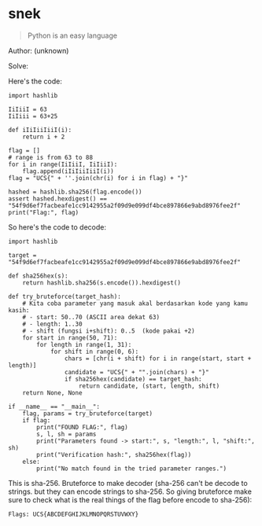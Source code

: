 # snek
> Python is an easy language

Author: (unknown)

Solve:

Here's the code:
```
import hashlib

IiIiiI = 63
IiIiii = 63+25

def iIiIiiIiiI(i):
	return i + 2

flag = []
# range is from 63 to 88
for i in range(IiIiiI, IiIiiI):
	flag.append(iIiIiiIiiI(i))
flag = "UCS{" + ''.join(chr(i) for i in flag) + "}"

hashed = hashlib.sha256(flag.encode())
assert hashed.hexdigest() == "54f9d6ef7facbeafe1cc9142955a2f09d9e099df4bce897866e9abd8976fee2f"
print("Flag:", flag)
```

So here's the code to decode:
```
import hashlib

target = "54f9d6ef7facbeafe1cc9142955a2f09d9e099df4bce897866e9abd8976fee2f"

def sha256hex(s):
    return hashlib.sha256(s.encode()).hexdigest()

def try_bruteforce(target_hash):
    # Kita coba parameter yang masuk akal berdasarkan kode yang kamu kasih:
    # - start: 50..70 (ASCII area dekat 63)
    # - length: 1..30
    # - shift (fungsi i+shift): 0..5  (kode pakai +2)
    for start in range(50, 71):
        for length in range(1, 31):
            for shift in range(0, 6):
                chars = [chr(i + shift) for i in range(start, start + length)]
                candidate = "UCS{" + "".join(chars) + "}"
                if sha256hex(candidate) == target_hash:
                    return candidate, (start, length, shift)
    return None, None

if __name__ == "__main__":
    flag, params = try_bruteforce(target)
    if flag:
        print("FOUND FLAG:", flag)
        s, l, sh = params
        print("Parameters found -> start:", s, "length:", l, "shift:", sh)
        print("Verification hash:", sha256hex(flag))
    else:
        print("No match found in the tried parameter ranges.")
```
This is sha-256. Bruteforce to make decoder (sha-256 can't be decode to strings. but they can encode strings to sha-256. So giving bruteforce make sure to check what is the real things of the flag before encode to sha-256):

```
Flags: UCS{ABCDEFGHIJKLMNOPQRSTUVWXY}
```
